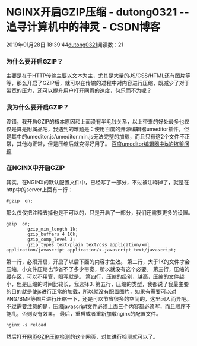 # NGINX开启GZIP压缩 - dutong0321 -- 追寻计算机中的神灵 - CSDN博客
2019年01月28日 18:39:44[dutong0321](https://me.csdn.net/dutong0321)阅读数：21
### 为什么要开启GZIP？
主要是在于HTTP传输主要以文本为主，尤其是大量的JS/CSS/HTML还有图片等等，那么开启了GZIP后，就可以在传输的过程中对内容进行压缩，既减少了对于带宽的压力，还可以提升用户打开网页的速度，何乐而不为呢？
### 我为什么要开启GZIP？
没错，我开启GZIP的根本原因和上面没有半毛钱关系，以上带来的好处最多也仅仅是算是附属品吧，我遇到的难题是：使用百度的开源编辑器umeditor插件，但是其中的umeditor.js/umeditor.min.js无法完整的加载，而且只有这2个文件不正常，其他均正常，但是压缩后就变得好用了。
[百度umeditor编辑器中js的坑爹问题](https://blog.csdn.net/dutong0321/article/details/86681628)
### 在NGINX中开启GZIP
其实，在NGINX的默认配置文件中，已经写了一部分，不过被注释掉了，就是在http中的server上面有一行：
```
#gzip  on;
```
那么仅仅把注释去掉也是不可以的，只是开启了一部分，我们还需要更多的设置。
```
gzip  on;
        gzip_min_length 1k;
        gzip_buffers 4 16k;
        gzip_comp_level 3;
        gzip_types text/plain text/css application/xml application/javascript application/x-javascript text/javascript;
```
第一行，必须开启，开启了以后下面的内容才生效。
第二行，大于1K的文件才会压缩，小文件压缩也节省不了多少带宽，所以就没有这个必要。
第三行，压缩的缓存区，可以不用管，照写就是。
第四行，压缩的级别，越高，压缩的文件越小，但是压缩的时间比较长，我选择3.
第五行，压缩的类型，我都说了我最主要的目的就是使js进行正常的加载，所以就没有配置图片，如果有需要可以对PNG/BMP等图片进行压缩一下，还是可以节省很多的空间的，这里因人而异吧。不过需要注意的是，压缩javascript文件必须上面三个内容都必须写，而且顺序不能乱，否则没有效果。
最后，重启或者重新加载nginx的配置文件。
```
nginx -s reload
```
然后打开[网页GZIP压缩检测](http://tool.chinaz.com/Gzips/)的这个网页，对其进行检测就可以了。
